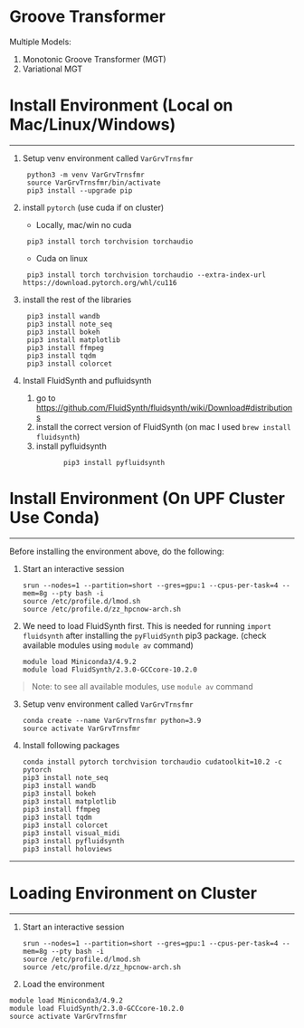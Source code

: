# Groove Transformer
Multiple Models:
   
   1. Monotonic Groove Transformer (MGT)
   2. Variational MGT


# Install Environment (Local on Mac/Linux/Windows)

----

1. Setup venv environment called `VarGrvTrnsfmr`

   ```
    python3 -m venv VarGrvTrnsfmr
    source VarGrvTrnsfmr/bin/activate
    pip3 install --upgrade pip
   ```
   
2. install `pytorch` (use cuda if on cluster)


   - Locally, mac/win no cuda 

   ```
    pip3 install torch torchvision torchaudio
   ```

   - Cuda on linux
  
   ```
    pip3 install torch torchvision torchaudio --extra-index-url https://download.pytorch.org/whl/cu116
   ```

3. install the rest of the libraries

   ```
    pip3 install wandb
    pip3 install note_seq
    pip3 install bokeh
    pip3 install matplotlib
    pip3 install ffmpeg
    pip3 install tqdm
    pip3 install colorcet
   ```

4. Install FluidSynth and pufluidsynth 
   1. go to https://github.com/FluidSynth/fluidsynth/wiki/Download#distributions
   2. install the correct version of FluidSynth  (on mac I used `brew install fluidsynth`)
   3. install pyfluidsynth
   
   ```
             pip3 install pyfluidsynth
   ```


# Install Environment (On UPF Cluster Use Conda)
----

Before installing the environment above, do the following:

1. Start an interactive session

      ```commandline
      srun --nodes=1 --partition=short --gres=gpu:1 --cpus-per-task=4 --mem=8g --pty bash -i
      source /etc/profile.d/lmod.sh
      source /etc/profile.d/zz_hpcnow-arch.sh
      ```

2. We need to load FluidSynth first. This is needed for running `import fluidsynth` after 
installing the `pyFluidSynth` pip3 package. (check available modules using `module av` command)
   
      ```commandline
      module load Miniconda3/4.9.2
      module load FluidSynth/2.3.0-GCCcore-10.2.0
      ```

> Note: to see all available modules, use `module av` command

3. Setup venv environment called `VarGrvTrnsfmr`
   
      ```commandline
      conda create --name VarGrvTrnsfmr python=3.9   
      source activate VarGrvTrnsfmr		           
      ```

4. Install following packages
      
      ```commandline
      conda install pytorch torchvision torchaudio cudatoolkit=10.2 -c pytorch
      pip3 install note_seq
      pip3 install wandb
      pip3 install bokeh
      pip3 install matplotlib
      pip3 install ffmpeg
      pip3 install tqdm
      pip3 install colorcet
      pip3 install visual_midi	
      pip3 install pyfluidsynth 
      pip3 install holoviews
      ```

--------
# Loading Environment on Cluster
--------

1. Start an interactive session

      ```
      srun --nodes=1 --partition=short --gres=gpu:1 --cpus-per-task=4 --mem=8g --pty bash -i
      source /etc/profile.d/lmod.sh
      source /etc/profile.d/zz_hpcnow-arch.sh
      ```
   
2. Load the environment

```commandline
module load Miniconda3/4.9.2
module load FluidSynth/2.3.0-GCCcore-10.2.0
source activate VarGrvTrnsfmr
```